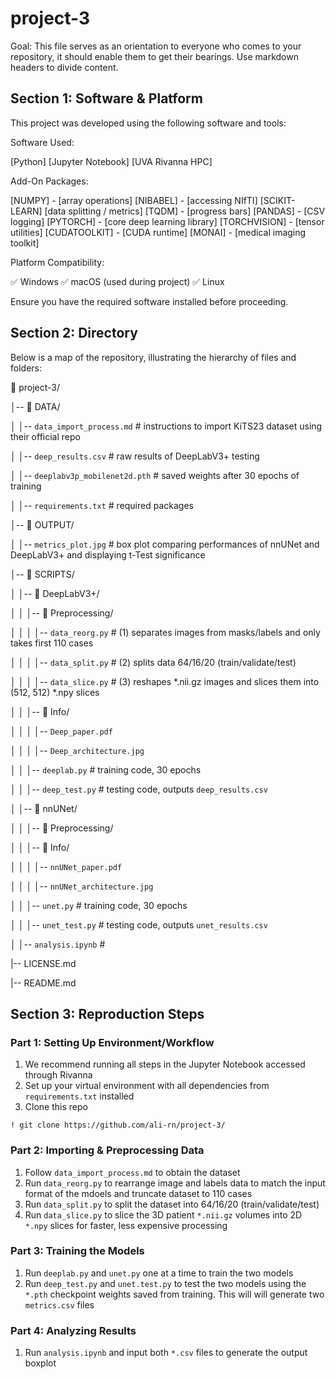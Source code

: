 # project-3

Goal: This file serves as an orientation to everyone who comes to your repository, it should enable them to get their bearings.
Use markdown headers to divide content.

## Section 1: Software & Platform
This project was developed using the following software and tools:

Software Used:

[Python]
[Jupyter Notebook]
[UVA Rivanna HPC]

Add-On Packages:

[NUMPY] - [array operations]
[NIBABEL] - [accessing NIfTI]
[SCIKIT-LEARN] [data splitting / metrics]
[TQDM] - [progress bars]
[PANDAS] - [CSV logging]
[PYTORCH] - [core deep learning library]
[TORCHVISION] - [tensor utilities]
[CUDATOOLKIT] - [CUDA runtime]
[MONAI] - [medical imaging toolkit]

Platform Compatibility:

✅ Windows
✅ macOS (used during project)
✅ Linux

Ensure you have the required software installed before proceeding.

## Section 2: Directory
Below is a map of the repository, illustrating the hierarchy of files and folders:

📂 project-3/ 

│-- 📂 DATA/ 

│  │-- ```data_import_process.md``` # instructions to import KiTS23 dataset using their official repo

│  │-- ```deep_results.csv``` # raw results of DeepLabV3+ testing

│  │-- ```deeplabv3p_mobilenet2d.pth``` # saved weights after 30 epochs of training

│  │-- ```requirements.txt``` # required packages

│-- 📂 OUTPUT/

│  │-- ```metrics_plot.jpg``` # box plot comparing performances of nnUNet and DeepLabV3+ and displaying t-Test significance

│-- 📂 SCRIPTS/

│  │-- 📂 DeepLabV3+/

│  │  │-- 📂 Preprocessing/

│  │  │  │-- ```data_reorg.py``` # (1) separates images from masks/labels and only takes first 110 cases

│  │  │  │-- ```data_split.py``` # (2) splits data 64/16/20 (train/validate/test)

│  │  │  │-- ```data_slice.py``` # (3) reshapes *.nii.gz images and slices them into (512, 512) *.npy slices

│  │  │-- 📂 Info/

│  │  │  │-- ```Deep_paper.pdf```

│  │  │  │-- ```Deep_architecture.jpg```

│  │  │-- ```deeplab.py``` # training code, 30 epochs

│  │  │-- ```deep_test.py``` # testing code, outputs ```deep_results.csv```

│  │-- 📂 nnUNet/

│  │  │-- 📂 Preprocessing/

│  │  │-- 📂 Info/

│  │  │  │-- ```nnUNet_paper.pdf```

│  │  │  │-- ```nnUNet_architecture.jpg```

│  │  │-- ```unet.py``` # training code, 30 epochs

│  │  │-- ```unet_test.py``` # testing code, outputs ```unet_results.csv```

│  │-- ```analysis.ipynb``` #

|-- LICENSE.md

|-- README.md

## Section 3: Reproduction Steps

### Part 1: Setting Up Environment/Workflow

1. We recommend running all steps in the Jupyter Notebook accessed through Rivanna
2. Set up your virtual environment with all dependencies from ```requirements.txt``` installed
3. Clone this repo

```
! git clone https://github.com/ali-rn/project-3/
```

### Part 2: Importing & Preprocessing Data

1. Follow ```data_import_process.md``` to obtain the dataset
2. Run ```data_reorg.py``` to rearrange image and labels data to match the input format of the mdoels and truncate dataset to 110 cases
3. Run ```data_split.py``` to split the dataset into 64/16/20 (train/validate/test)
4. Run ```data_slice.py``` to slice the 3D patient ```*.nii.gz``` volumes into 2D ```*.npy``` slices for faster, less expensive processing

### Part 3: Training the Models

1. Run ```deeplab.py``` and ```unet.py``` one at a time to train the two models
2. Run ```deep_test.py``` and ```unet.test.py``` to test the two models using the ```*.pth``` checkpoint weights saved from training. This will will generate two ```metrics.csv``` files

### Part 4: Analyzing Results

1. Run ```analysis.ipynb``` and input both ```*.csv``` files to generate the output boxplot
